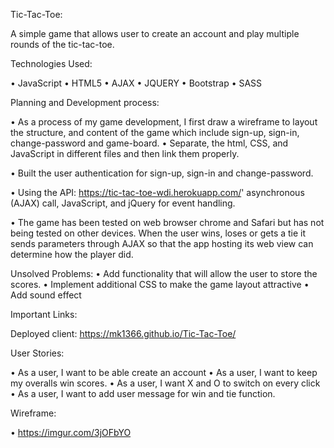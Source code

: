 
Tic-Tac-Toe:

A simple game that allows user to create an account and play multiple rounds of the tic-tac-toe.

Technologies Used:

  •	JavaScript
  •	HTML5
  •	AJAX
  •	JQUERY
  •	Bootstrap
  •	SASS

Planning and Development process:

  •	As a process of my game development, I first draw a wireframe to layout the structure, and content of the game which include sign-up, sign-in, change-password and game-board.
  •	Separate, the html, CSS, and JavaScript in different files and then link them properly.

  •	Built the user authentication for sign-up, sign-in and change-password.

  •	Using the API: https://tic-tac-toe-wdi.herokuapp.com/' asynchronous (AJAX) call, JavaScript, and jQuery for event handling.

  •	The game has been tested on web browser chrome and Safari but has not being tested on other devices. When the user wins, loses or gets a tie it sends parameters through AJAX so that the app hosting its web view can determine how the player did.

Unsolved Problems:
  •	Add functionality that will allow the user to store the scores.
  •	Implement additional CSS to make the game layout attractive
  •	Add sound effect

Important Links:

Deployed client:  https://mk1366.github.io/Tic-Tac-Toe/

User Stories:

  •	As a user, I want to be able create an account
  •	As a user, I want to keep my overalls win scores.
  •	As a user, I want X and O to switch on every click
  •	As a user, I want to add user message for win and tie function.

Wireframe:

  •	https://imgur.com/3jOFbYO
